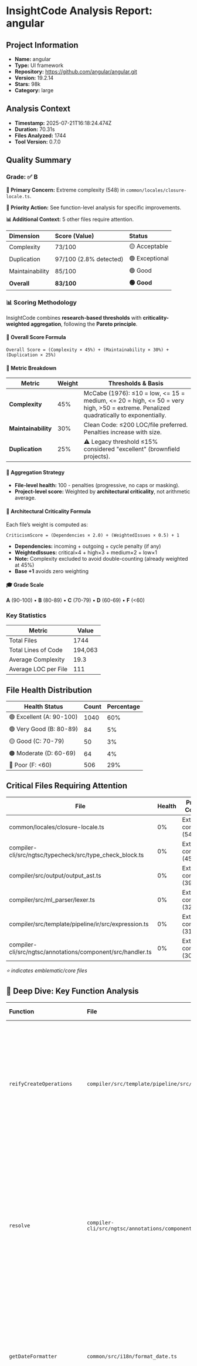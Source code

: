 # InsightCode Analysis Report: angular

## Project Information

- **Name:** angular
- **Type:** UI framework
- **Repository:** https://github.com/angular/angular.git
- **Version:** 19.2.14
- **Stars:** 98k
- **Category:** large

## Analysis Context

- **Timestamp:** 2025-07-21T16:18:24.474Z
- **Duration:** 70.31s
- **Files Analyzed:** 1744
- **Tool Version:** 0.7.0

## Quality Summary

### Grade: ✅ **B**

**🚨 Primary Concern:** Extreme complexity (548) in `common/locales/closure-locale.ts`.

**🎯 Priority Action:** See function-level analysis for specific improvements.

**📊 Additional Context:** 5 other files require attention.


| Dimension | Score (Value) | Status |
|:---|:---|:---|
| Complexity | 73/100 | 🟡 Acceptable |
| Duplication | 97/100 (2.8% detected) | 🟢 Exceptional |
| Maintainability | 85/100 | 🟢 Good |
| **Overall** | **83/100** | **🟢 Good** |

### 📊 Scoring Methodology

InsightCode combines **research-based thresholds** with **criticality-weighted aggregation**, following the **Pareto principle**.

#### 🔧 Overall Score Formula
```
Overall Score = (Complexity × 45%) + (Maintainability × 30%) + (Duplication × 25%)
```

#### 🧮 Metric Breakdown
| Metric | Weight | Thresholds & Basis |
|--------|--------|---------------------|
| **Complexity** | 45% | McCabe (1976): ≤10 = low, <= 15 = medium, <= 20 = high, <= 50 = very high, >50 = extreme. Penalized quadratically to exponentially. |
| **Maintainability** | 30% | Clean Code: ≤200 LOC/file preferred. Penalties increase with size. |
| **Duplication** | 25% | ⚠️ Legacy threshold ≤15% considered "excellent" (brownfield projects). |

#### 🧠 Aggregation Strategy
- **File-level health:** 100 - penalties (progressive, no caps or masking).
- **Project-level score:** Weighted by **architectural criticality**, not arithmetic average.

#### 🧭 Architectural Criticality Formula
Each file’s weight is computed as:
```
CriticismScore = (Dependencies × 2.0) + (WeightedIssues × 0.5) + 1
```
- **Dependencies:** incoming + outgoing + cycle penalty (if any)
- **WeightedIssues:** critical×4 + high×3 + medium×2 + low×1
- **Note:** Complexity excluded to avoid double-counting (already weighted at 45%)
- **Base +1** avoids zero weighting

#### 🎓 Grade Scale
**A** (90-100) • **B** (80-89) • **C** (70-79) • **D** (60-69) • **F** (<60)

### Key Statistics

| Metric | Value |
|--------|-------|
| Total Files | 1744 |
| Total Lines of Code | 194,063 |
| Average Complexity | 19.3 |
| Average LOC per File | 111 |

## File Health Distribution

| Health Status | Count | Percentage |
|---------------|-------|------------|
| 🟢 Excellent (A: 90-100) | 1040 | 60% |
| 🟢 Very Good (B: 80-89) | 84 | 5% |
| 🟡 Good (C: 70-79) | 50 | 3% |
| 🟠 Moderate (D: 60-69) | 64 | 4% |
| 🔴 Poor (F: <60) | 506 | 29% |

## Critical Files Requiring Attention

| File | Health | Primary Concern |
|------|--------|-----------------|
| common/locales/closure-locale.ts | 0% | Extreme complexity (548) |
| compiler-cli/src/ngtsc/typecheck/src/type_check_block.ts | 0% | Extreme complexity (451) |
| compiler/src/output/output_ast.ts | 0% | Extreme complexity (391) |
| compiler/src/ml_parser/lexer.ts | 0% | Extreme complexity (322) |
| compiler/src/template/pipeline/ir/src/expression.ts | 0% | Extreme complexity (311) |
| compiler-cli/src/ngtsc/annotations/component/src/handler.ts | 0% | Extreme complexity (306) |

*⭐ indicates emblematic/core files*

## 🎯 Deep Dive: Key Function Analysis

| Function | File | Complexity | Lines | Key Issues (Implications) |
|:---|:---|:---|:---|:---|
| `reifyCreateOperations` | `compiler/src/template/pipeline/src/phases/reify.ts` | **86** | 359 | **long-function** (Should be split into smaller functions)<br/>**deep-nesting** (Hard to read and test)<br/>**multiple-responsibilities** (Clean separation of concerns)<br/>**high-complexity** (Error-prone and hard to maintain) |
| `resolve` | `compiler-cli/src/ngtsc/annotations/component/src/handler.ts` | **84** | 501 | **long-function** (Should be split into smaller functions)<br/>**multiple-responsibilities** (Clean separation of concerns)<br/>**deep-nesting** (Hard to read and test)<br/>**impure-function** (Side effects make testing harder)<br/>**high-complexity** (Error-prone and hard to maintain) |
| `getDateFormatter` | `common/src/i18n/format_date.ts` | **82** | 309 | **long-function** (Should be split into smaller functions)<br/>**multiple-responsibilities** (Clean separation of concerns)<br/>**high-complexity** (Error-prone and hard to maintain) |
| `transformExpressionsInOp` | `compiler/src/template/pipeline/ir/src/expression.ts` | **72** | 152 | **long-function** (Should be split into smaller functions)<br/>**multiple-responsibilities** (Clean separation of concerns)<br/>**deep-nesting** (Hard to read and test)<br/>**high-complexity** (Error-prone and hard to maintain) |
| `analyze` | `compiler-cli/src/ngtsc/annotations/component/src/handler.ts` | **59** | 487 | **long-function** (Should be split into smaller functions)<br/>**god-function** (Violates Single Responsibility)<br/>**multiple-responsibilities** (Clean separation of concerns)<br/>**deep-nesting** (Hard to read and test)<br/>**impure-function** (Side effects make testing harder)<br/>**high-complexity** (Error-prone and hard to maintain) |

## Dependency Analysis

### Hub Files (High Impact)

| File | Incoming Deps | Usage Rank | Role |
|------|---------------|------------|------|
| core/src/render3/interfaces/view.ts | 112 | 100th percentile | Core module |
| compiler-cli/src/ngtsc/reflection/index.ts | 100 | 100th percentile | Entry point |
| core/src/render3/interfaces/node.ts | 84 | 100th percentile | Core module |
| compiler/src/output/output_ast.ts | 80 | 100th percentile | Core module |
| core/src/util/assert.ts | 79 | 100th percentile | Core module |

### Highly Unstable Files

| File | Instability | Outgoing/Incoming |
|------|-------------|-------------------|
| animations/index.ts | 1.00 | 1/0 |
| benchpress/index.ts | 1.00 | 22/0 |
| compiler/index.ts | 1.00 | 1/0 |
| core/index.ts | 1.00 | 1/0 |
| compiler-cli/index.ts | 0.86 | 12/2 |

## Issue Analysis

### Issue Summary

| Severity | Count | File-Level | Function-Level | Top Affected Areas |
|----------|-------|------------|----------------|-------------------|
| 💀 Critical | 455 | 450 | 5 | compiler/src/template/pipeline/src/phases, core/src/render3 |
| 🔴 High | 255 | 246 | 9 | compiler/src/template/pipeline/src/phases, core/src/render3 |
| 🟠 Medium | 252 | 246 | 6 | compiler/src/template/pipeline/src/phases, core/src/render3 |
| 🟡 Low | 80 | 78 | 2 | core/schematics/migrations/signal-migration/src/passes, core/src/render3/instructions |

### File-Level Issue Types

| Issue Type | Occurrences | Threshold Excess | Implication |
|------------|-------------|------------------|-------------|
| Complexity | 681 | 0.6x threshold | File is hard to understand and maintain |
| Size | 261 | 1.5x threshold | File should be split into smaller modules |
| Duplication | 78 | 3.8x threshold | Refactor to reduce code duplication |

### Function-Level Issue Types

| Issue Pattern | Occurrences | Most Affected Functions | Implication |
|---------------|-------------|-------------------------|-------------|
| High-complexity | 5 | `reifyCreateOperations`, `resolve`... | Error-prone and hard to maintain |
| Long-function | 5 | `reifyCreateOperations`, `resolve`... | Should be split into smaller functions |
| Multiple-responsibilities | 5 | `reifyCreateOperations`, `resolve`... | Clean separation of concerns |
| Deep-nesting | 4 | `reifyCreateOperations`, `resolve`... | Hard to read and test |
| Impure-function | 2 | `resolve`, `analyze` | Side effects make testing harder |

## 📈 Pattern Analysis


---
## 🔬 Technical Notes

### Duplication Detection
- **Algorithm:** Enhanced 8-line literal pattern matching with 20+ token minimum, cross-file exact matches only
- **Focus:** Copy-paste duplication using MD5 hashing of normalized blocks (not structural similarity)
- **Philosophy:** Pragmatic approach using regex normalization - avoids false positives while catching actionable duplication
- **Results:** Typically 0-15% duplication vs ~70% with structural detection tools, filtering imports/trivial declarations

### Complexity Calculation
- **Method:** McCabe Cyclomatic Complexity (1976) + Industry Best Practices
- **Scoring:** Linear (≤10→20) → Quadratic (20→50) → Exponential (>50) - Rules of the Art
- **Research Base:** Internal methodology inspired by Pareto Principle - extreme values dominate

### Health Score Formula
- **Base:** 100 points minus penalties
- **Penalties:** Progressive (linear then exponential) - NO LOGARITHMIC MASKING
- **Caps:** NO CAPS - extreme values receive extreme penalties (following Pareto principle)
- **Purpose:** Identify real problems following Pareto principle (80/20)
